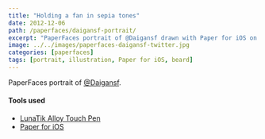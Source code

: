 ```yaml
---
title: "Holding a fan in sepia tones"
date: 2012-12-06
path: /paperfaces/daigansf-portrait/
excerpt: "PaperFaces portrait of @Daigansf drawn with Paper for iOS on an iPad."
image: ../../images/paperfaces-daigansf-twitter.jpg
categories: [paperfaces]
tags: [portrait, illustration, Paper for iOS, beard]
---
```


PaperFaces portrait of [@Daigansf](https://twitter.com/Daigansf).

#### Tools used

- [LunaTik Alloy Touch Pen](https://www.amazon.com/gp/product/B00821TR7G/ref=as_li_ss_tl?ie=UTF8&tag=mademist-20&linkCode=as2&camp=1789&creative=390957&creativeASIN=B00821TR7G)
- [Paper for iOS](https://paper.bywetransfer.com/)
